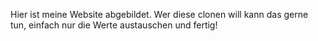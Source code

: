 Hier ist meine Website abgebildet.
Wer diese clonen will kann das gerne tun, einfach nur die Werte austauschen und fertig!